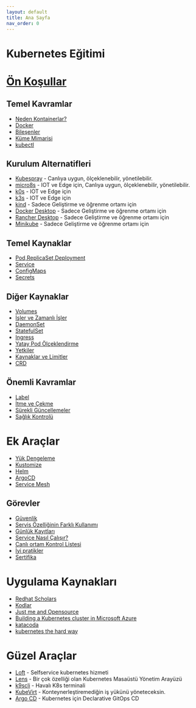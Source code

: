 ```yaml
---
layout: default
title: Ana Sayfa
nav_order: 0
---
```



# Kubernetes Eğitimi

# [Ön Koşullar](docs/prerequests.html)

## Temel Kavramlar
* [Neden Kontainerlar?](docs/01-temel-kavramlar/neden.html)
* [Docker](docs/01-temel-kavramlar/docker.html)
* [Bileşenler](docs/01-temel-kavramlar/bilesen.html)
* [Küme Mimarisi](docs/01-temel-kavramlar/mimari.html)
* [kubectl](docs/01-temel-kavramlar/kubectl.html)

## Kurulum Alternatifleri 

* [Kubespray](docs/02-kurulum/kubespray.html) - Canlıya uygun, ölçeklenebilir, yönetilebilir. 
* [micro8s](docs/02-kurulum/micro8s.html) - IOT ve Edge için, Canlıya uygun, ölçeklenebilir, yönetilebilir. 
* [k0s](https://github.com/k0sproject/k0s) - IOT ve Edge için
* [k3s](https://k3s.io/) - IOT ve Edge için
* [kind](https://kind.sigs.k8s.io/) - Sadece Geliştirme ve öğrenme ortamı için
* [Docker Desktop](https://www.docker.com/products/docker-desktop) - Sadece Geliştirme ve öğrenme ortamı için
* [Rancher Desktop](https://rancherdesktop.io/) - Sadece Geliştirme ve öğrenme ortamı için
* [Minikube](https://minikube.sigs.k8s.io/docs/) - Sadece Geliştirme ve öğrenme ortamı için

## Temel Kaynaklar

* [Pod,ReplicaSet,Deployment](docs/03-kaynaklar-temel/pod-rs-deployment.html)
* [Service](docs/03-kaynaklar-temel/service.html)
* [ConfigMaps](docs/03-kaynaklar-temel/configmaps.html)
* [Secrets](docs/03-kaynaklar-temel/secrets.html)

## Diğer Kaynaklar

* [Volumes](docs/04-kaynaklar-diger/volumes.html)
* [İşler ve Zamanlı İşler](docs/04-kaynaklar-diger/jobs-cronjobs.html)
* [DaemonSet](docs/04-kaynaklar-diger/daemonsets.html)
* [StatefulSet](docs/04-kaynaklar-diger/statefulsets.html)
* [Ingress](docs/04-kaynaklar-diger/ingress.html)
* [Yatay Pod Ölçeklendirme](docs/04-kaynaklar-diger/hpa.html)
* [Yetkiler](docs/04-kaynaklar-diger/yetkiler.html)
* [Kaynaklar ve Limitler](docs/04-kaynaklar-diger/kaynaklar-limitler.html)
* [CRD](docs/04-kaynaklar-diger/crd.html)

## Önemli Kavramlar
* [Label](docs/05-onemli-kavramlar/label.html)
* [İtme ve Çekme](docs/05-onemli-kavramlar/taints-affinity.html)
* [Sürekli Güncellemeler](docs/05-onemli-kavramlar/surekli-guncellemeler.html)
* [Sağlık Kontrolü](docs/05-onemli-kavramlar/canlilik-hazirlik.html)

# Ek Araçlar
* [Yük Dengeleme](docs/06-ek-araclar/metallb.html)
* [Kustomize](docs/06-ek-araclar/kustomize.html)
* [Helm](docs/06-ek-araclar/helm.html)
* [ArgoCD](docs/06-ek-araclar/argocd.html)
* [Service Mesh](docs/06-ek-araclar/service-mesh.html) 

## Görevler
* [Güvenlik](docs/07-gorevler/güvenlik.html)
* [Servis Özelliğinin Farklı Kullanımı](docs/07-gorevler/lb-dis-servisler.html)
* [Günlük Kayıtları](docs/07-gorevler/logs.html)
* [Service Nasıl Çalışır?](docs/07-gorevler/service-nasil.html)
* [Canlı ortam Kontrol Listesi](docs/07-gorevler/prod_checklist.html)
* [İyi pratikler](docs/07-gorevler/best-practices.html)
* [Sertifika](docs/07-gorevler/cka.html)

# Uygulama Kaynakları

* [Redhat Scholars](https://redhat-scholars.github.io/kubernetes-tutorial/kubernetes-tutorial/index.html)
* [Kodlar](https://github.com/redhat-scholars/kubernetes-tutorial.git) 
* [Just me and Opensource](https://github.com/justmeandopensource/kubernetes/tree/master/yamls)
* [Building a Kubernetes cluster in Microsoft Azure](https://github.com/ksachdeva/k8s-examples)
* [katacoda](https://www.katacoda.com/learn?q=kubernetes&hPP=12&idx=scenarios&p=0&is_v=1)
* [kubernetes the hard way](https://github.com/kelseyhightower/kubernetes-the-hard-way)


# Güzel Araçlar


* [Loft](https://loft.sh/) - Selfservice kubernetes hizmeti
* [Lens](https://k8slens.dev/) - Bir çok özelliği olan Kubernetes Masaüstü Yönetim Arayüzü
* [k9scli](https://k9scli.io/) - Havalı K8s terminali
* [KubeVirt](https://kubevirt.io/) - Konteynerleştiremediğin iş yükünü yöneteceksin.
* [Argo CD](https://argo-cd.readthedocs.io/en/stable/) -  Kubernetes için Declarative GitOps CD 